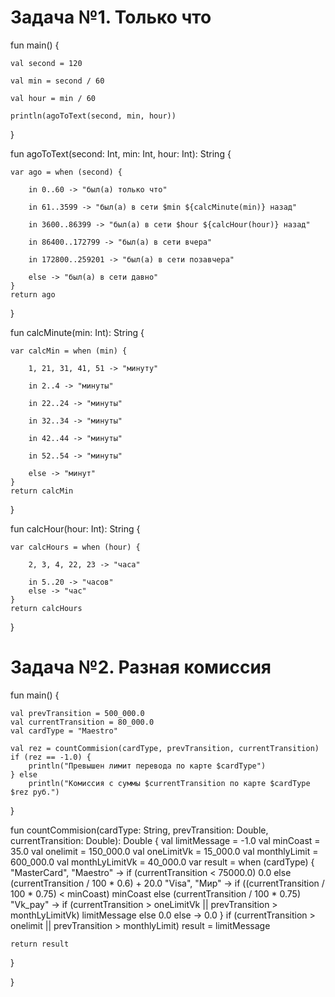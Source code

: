# Задача №1. Только что

fun main() {

    val second = 120
    
    val min = second / 60
    
    val hour = min / 60

    println(agoToText(second, min, hour))

}

fun agoToText(second: Int, min: Int, hour: Int): String {

    var ago = when (second) {
    
        in 0..60 -> "был(а) только что"
        
        in 61..3599 -> "был(а) в сети $min ${calcMinute(min)} назад"
        
        in 3600..86399 -> "был(а) в сети $hour ${calcHour(hour)} назад"
        
        in 86400..172799 -> "был(а) в сети вчера"
        
        in 172800..259201 -> "был(а) в сети позавчера"
        
        else -> "был(а) в сети давно"
    }
    return ago
}

fun calcMinute(min: Int): String {

    var calcMin = when (min) {
    
        1, 21, 31, 41, 51 -> "минуту"
        
        in 2..4 -> "минуты"
        
        in 22..24 -> "минуты"
        
        in 32..34 -> "минуты"
        
        in 42..44 -> "минуты"
        
        in 52..54 -> "минуты"
        
        else -> "минут"
    }
    return calcMin
}

fun calcHour(hour: Int): String {

    var calcHours = when (hour) {
    
        2, 3, 4, 22, 23 -> "часа"
        
        in 5..20 -> "часов"
        else -> "час"
    }
    return calcHours
}

# Задача №2. Разная комиссия
fun main() {

    val prevTransition = 500_000.0
    val currentTransition = 80_000.0
    val cardType = "Maestro"

    val rez = countCommision(cardType, prevTransition, currentTransition)
    if (rez == -1.0) {
        println("Превышен лимит перевода по карте $cardType")
    } else
        println("Комиссия с суммы $currentTransition по карте $cardType $rez руб.")

}

fun countCommision(cardType: String, prevTransition: Double, currentTransition: Double): Double {
    val limitMessage = -1.0
    val minCoast = 35.0
    val onelimit = 150_000.0
    val oneLimitVk = 15_000.0
    val monthlyLimit = 600_000.0
    val monthLyLimitVk = 40_000.0
    var result = when (cardType) {
        "MasterCard", "Maestro" -> if (currentTransition < 75000.0) 0.0 else (currentTransition / 100 * 0.6) + 20.0
        "Visa", "Мир" -> if ((currentTransition / 100 * 0.75) < minCoast) minCoast else (currentTransition / 100 * 0.75)
        "Vk_pay" -> if (currentTransition > oneLimitVk || prevTransition > monthLyLimitVk) limitMessage else 0.0
        else -> 0.0
    }
    if (currentTransition > onelimit || prevTransition > monthlyLimit) result = limitMessage

    return result
}

}
